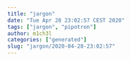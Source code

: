 ```yaml
---
title: "jargon"
date: "Tue Apr 28 23:02:57 CEST 2020"
tags: ["jargon", "pipotron"]
author: m1ch3l
categories: ["generated"]
slug: "jargon/2020-04-28-23:02:57"
---
```



